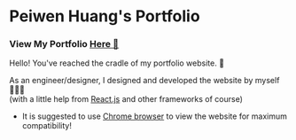 # Peiwen Huang's Portfolio

### View My Portfolio [Here 🔗](https://peiwenhuang27.github.io/)

Hello! You've reached the cradle of my portfolio website. 🎂

As an engineer/designer, I designed and developed the website by myself 👩🏻‍💻 <br/>
(with a little help from [React.js](https://reactjs.org) and other frameworks of course)

* It is suggested to use [Chrome browser](https://www.google.com/intl/en_uk/chrome/) to view the website for maximum compatibility!
